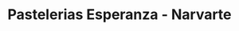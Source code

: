 ---
title: "Pastelerias Esperanza - Narvarte"
url: /ciudad-de-mexico/pastelerias-esperanza-narvarte/
shop: Bäckerei
---